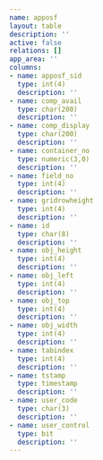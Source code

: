 ```yaml
---
name: apposf
layout: table
description: ''
active: false
relations: []
app_area: ''
columns:
- name: apposf_sid
  type: int(4)
  description: ''
- name: comp_avail
  type: char(200)
  description: ''
- name: comp_display
  type: char(200)
  description: ''
- name: container_no
  type: numeric(3,0)
  description: ''
- name: field_no
  type: int(4)
  description: ''
- name: gridrowheight
  type: int(4)
  description: ''
- name: id
  type: char(8)
  description: ''
- name: obj_height
  type: int(4)
  description: ''
- name: obj_left
  type: int(4)
  description: ''
- name: obj_top
  type: int(4)
  description: ''
- name: obj_width
  type: int(4)
  description: ''
- name: tabindex
  type: int(4)
  description: ''
- name: tstamp
  type: timestamp
  description: ''
- name: user_code
  type: char(3)
  description: ''
- name: user_control
  type: bit
  description: ''
---
```


